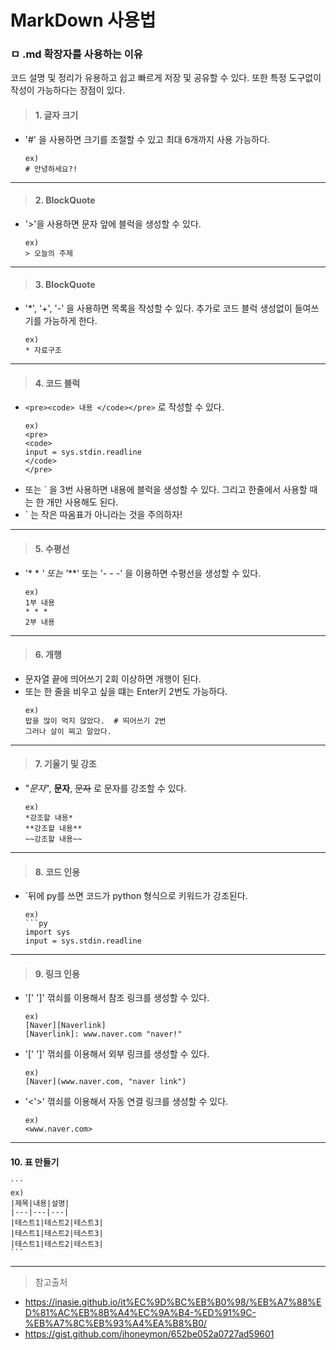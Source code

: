 # MarkDown 사용법
### ㅁ .md 확장자를 사용하는 이유
코드 설명 및 정리가 유용하고 쉽고 빠르게 저장 및 공유할 수 있다. 또한 특정 도구없이 작성이 가능하다는 장점이 있다.

> #### 1. 글자 크기
* '#' 을 사용하면 크기를 조절할 수 있고 최대 6개까지 사용 가능하다.
    ```
    ex)
    # 안녕하세요?! 
    ```

***

> #### 2. BlockQuote
* '>'을 사용하면 문자 앞에 블럭을 생성할 수 있다.  
    ```
    ex)
    > 오늘의 주제
    ```

***


> #### 3. BlockQuote
* '*', '+', '-' 을 사용하면 목록을 작성할 수 있다. 추가로 코드 블럭 생성없이 들여쓰기를 가능하게 한다.  
    ```
    ex)
    * 자료구조 
    ```

***


> #### 4. 코드 블럭
* ```<pre><code> 내용 </code></pre>``` 로 작성할 수 있다.  
    ```
    ex)
    <pre>
    <code>
    input = sys.stdin.readline
    </code>
    </pre>
    ```
* 또는 ` 을 3번 사용하면 내용에 블럭을 생성할 수 있다. 그리고 한줄에서 사용할 때는 한 개만 사용해도 된다.
* ` 는 작은 따옴표가 아니라는 것을 주의하자!

***


> #### 5. 수평선
* '* * *' 또는 '***' 또는 '- - -' 을 이용하면 수평선을 생성할 수 있다.  
    ```
    ex)
    1부 내용
    * * *
    2부 내용
    ```

***


> #### 6. 개행
* 문자열 끝에 띄어쓰기 2회 이상하면 개행이 된다.
* 또는 한 줄을 비우고 싶을 떄는 Enter키 2번도 가능하다.
    ```
    ex)
    밥을 많이 먹지 않았다.  # 띄어쓰기 2번
    그러나 살이 찌고 말았다.
    ```

***


> #### 7. 기울기 및 강조
* "*문자*", **문자**, ~~문자~~ 로 문자를 강조할 수 있다.  
    ```
    ex)
    *강조할 내용*
    **강조할 내용**
    ~~강조할 내용~~
    ```

***


> #### 8. 코드 인용
* `뒤에 py를 쓰면 코드가 python 형식으로 키워드가 강조된다.  
    ```
    ex)
    ```py
    import sys
    input = sys.stdin.readline
    ```

***


> #### 9. 링크 인용
* '[' ']' 꺾쇠를 이용해서 참조 링크를 생성할 수 있다.  
    ```
    ex)
    [Naver][Naverlink]
    [Naverlink]: www.naver.com "naver!"
    ```

* '[' ']' 꺾쇠를 이용해서 외부 링크를 생성할 수 있다.  
    ```
    ex)
    [Naver](www.naver.com, "naver link")
    ```

* '<'>' 꺾쇠를 이용해서 자동 연결 링크를 생성할 수 있다.  
    ```
    ex)
    <www.naver.com>
    ```

***

#### 10. 표 만들기
    ```
    ex)
    |제목|내용|설명|
    |---|---|---|
    |테스트1|테스트2|테스트3|
    |테스트1|테스트2|테스트3|
    |테스트1|테스트2|테스트3|
    ```

***

> 참고출처
- <https://inasie.github.io/it%EC%9D%BC%EB%B0%98/%EB%A7%88%ED%81%AC%EB%8B%A4%EC%9A%B4-%ED%91%9C-%EB%A7%8C%EB%93%A4%EA%B8%B0/>
- <https://gist.github.com/ihoneymon/652be052a0727ad59601>